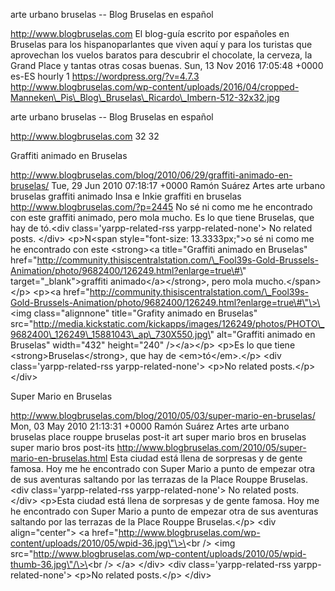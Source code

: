 arte urbano bruselas -- Blog Bruselas en español

http://www.blogbruselas.com El blog-guía escrito por españoles en
Bruselas para los hispanoparlantes que viven aquí y para los turistas
que aprovechan los vuelos baratos para descubrir el chocolate, la
cerveza, la Grand Place y tantas otras cosas buenas. Sun, 13 Nov 2016
17:05:48 +0000 es-ES hourly 1 https://wordpress.org/?v=4.7.3
http://www.blogbruselas.com/wp-content/uploads/2016/04/cropped-Manneken\_Pis\_Blog\_Bruselas\_Ricardo\_Imbern-512-32x32.jpg

arte urbano bruselas -- Blog Bruselas en español

http://www.blogbruselas.com 32 32

Graffiti animado en Bruselas

http://www.blogbruselas.com/blog/2010/06/29/graffiti-animado-en-bruselas/
Tue, 29 Jun 2010 07:18:17 +0000 Ramón Suárez Artes arte urbano bruselas
graffiti animado Insa e Inkie graffiti en bruselas
http://www.blogbruselas.com/?p=2445 No sé ni como me he encontrado con
este graffiti animado, pero mola mucho. Es lo que tiene Bruselas, que
hay de tó.\<div class=\'yarpp-related-rss yarpp-related-none\'\> No
related posts. \</div\> \<p\>N\<span style=\"font-size: 13.3333px;\"\>o
sé ni como me he encontrado con este \<strong\>\<a title=\"Graffiti
animado en Bruselas\"
href=\"http://community.thisiscentralstation.com/\_Fool39s-Gold-Brussels-Animation/photo/9682400/126249.html?enlarge=true\#\"
target=\"\_blank\"\>graffiti animado\</a\>\</strong\>, pero mola
mucho.\</span\>\</p\> \<p\>\<a
href=\"http://community.thisiscentralstation.com/\_Fool39s-Gold-Brussels-Animation/photo/9682400/126249.html?enlarge=true\#\"\>\<img
class=\"alignnone\" title=\"Grafity animado en Bruselas\"
src=\"http://media.kickstatic.com/kickapps/images/126249/photos/PHOTO\_9682400\_126249\_15881043\_ap\_730X550.jpg\"
alt=\"Graffiti animado en Bruselas\" width=\"432\" height=\"240\"
/\>\</a\>\</p\> \<p\>Es lo que tiene \<strong\>Bruselas\</strong\>, que
hay de \<em\>tó\</em\>.\</p\> \<div class=\'yarpp-related-rss
yarpp-related-none\'\> \<p\>No related posts.\</p\> \</div\>

Super Mario en Bruselas

http://www.blogbruselas.com/blog/2010/05/03/super-mario-en-bruselas/
Mon, 03 May 2010 21:13:31 +0000 Ramón Suárez Artes arte urbano bruselas
place rouppe bruselas post-it art super mario bros en bruselas super
mario bros post-its
http://www.blogbruselas.com/2010/05/super-mario-en-bruselas.html Esta
ciudad está llena de sorpresas y de gente famosa. Hoy me he encontrado
con Super Mario a punto de empezar otra de sus aventuras saltando por
las terrazas de la Place Rouppe Bruselas.\<div class=\'yarpp-related-rss
yarpp-related-none\'\> No related posts. \</div\> \<p\>Esta ciudad está
llena de sorpresas y de gente famosa. Hoy me he encontrado con Super
Mario a punto de empezar otra de sus aventuras saltando por las terrazas
de la Place Rouppe Bruselas.\</p\> \<div align=\"center\"\> \<a
href=\"http://www.blogbruselas.com/wp-content/uploads/2010/05/wpid-36.jpg\"\>\<br
/\> \<img
src=\"http://www.blogbruselas.com/wp-content/uploads/2010/05/wpid-thumb-36.jpg\"/\>\<br
/\> \</a\> \</div\> \<div class=\'yarpp-related-rss
yarpp-related-none\'\> \<p\>No related posts.\</p\> \</div\>
